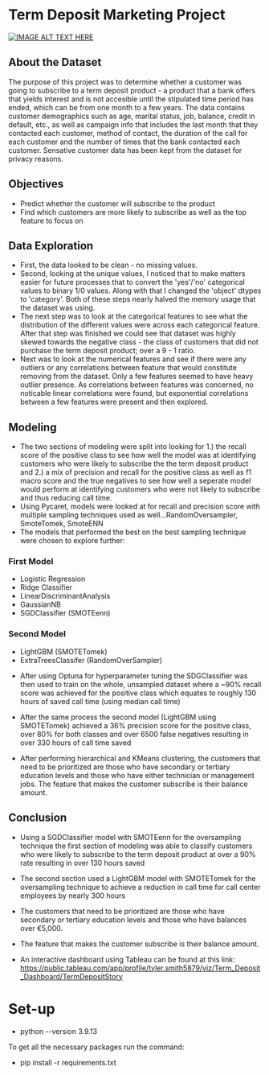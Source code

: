 # Term Deposit Marketing Project

[![IMAGE ALT TEXT HERE](https://img.youtube.com/vi/tyaM6dVxpLQ/0.jpg)](https://www.youtube.com/watch?v=tyaM6dVxpLQ)

## About the Dataset
The purpose of this project was to determine whether a customer was going to subscribe to a term deposit product - a product that a bank offers that yields interest and is not accesible until the stipulated time period has ended, which can be from one month to a few years. The data contains customer demographics such as age, marital status, job, balance, credit in default, etc., as well as campaign info that includes the last month that they contacted each customer, method of contact, the duration of the call for each customer and the number of times that the bank contacted each customer. Sensative customer data has been kept from the dataset for privacy reasons. 

## Objectives
* Predict whether the customer will subscribe to the product
* Find which customers are more likely to subscribe as well as the top feature to focus on 

## Data Exploration
- First, the data looked to be clean - no missing values.
- Second, looking at the unique values, I noticed that to make matters easier for future processes that to convert the 'yes'/'no' categorical values to binary 1/0 values. Along with that I changed the 'object' dtypes to 'category'. Both of these steps nearly halved the memory usage that the dataset was using.
- The next step was to look at the categorical features to see what the distribution of the different values were across each categorical feature. After that step was finished we could see that dataset was highly skewed towards the negative class - the class of customers that did not purchase the term deposit product; over a 9 - 1 ratio.
- Next was to look at the numerical features and see if there were any outliers or any correlations between feature that would constitute removing from the dataset. Only a few features seemed to have heavy outlier presence. As correlations between features was concerned, no noticable linear correlations were found, but exponential correlations between a few features were present and then explored.

## Modeling
- The two sections of modeling were split into looking for 1.) the recall score of the positive class to see how well the model was at identifying customers who were likely to subscribe the the term deposit product and 2.) a mix of precision and recall for the positive class as well as f1 macro score and the true negatives to see how well a seperate model would perform at identifying customers who were not likely to subscribe and thus reducing call time.
- Using Pycaret, models were looked at for recall and precision score with multiple sampling techniques used as well...RandomOversampler, SmoteTomek, SmoteENN
- The models that performed the best on the best sampling technique were chosen to explore further:
### First Model
* Logistic Regression
* Ridge Classifier
* LinearDiscriminantAnalysis
* GaussianNB
* SGDClassifier (SMOTEenn)
### Second Model
* LightGBM (SMOTETomek)
* ExtraTreesClassifer (RandomOverSampler)

- After using Optuna for hyperparameter tuning the SDGClassifier was then used to train on the whole, unsampled dataset where a ~90% recall score was achieved for the positive class which equates to roughly 130 hours of saved call time (using median call time)

- After the same process the second model (LightGBM using SMOTETomek) achieved a 36% precision score for the positive class, over 80% for both classes and over 6500 false negatives resulting in over 330 hours of call time saved

- After performing hierarchical and KMeans clustering, the customers that need to be prioritized are those who have secondary or tertiary education levels and those who have either technician or management jobs. The feature that makes the customer subscribe is their balance amount.

## Conclusion
* Using a SGDClassifier model with SMOTEenn for the oversampling technique the first section of modeling was able to classify customers who were likely to subscribe to the term deposit product at over a 90% rate resulting in over 130 hours saved
* The second section used a LightGBM model with SMOTETomek for the oversampling technique to achieve a reduction in call time for call center employees by nearly 300 hours
* The customers that need to be prioritized are those who have secondary or tertiary education levels and those who have balances over €5,000.
* The feature that makes the customer subscribe is their balance amount.

* An interactive dashboard using Tableau can be found at this link: https://public.tableau.com/app/profile/tyler.smith5879/viz/Term_Deposit_Dashboard/TermDepositStory

# Set-up
* python --version 3.9.13

To get all the necessary packages run the command:
 - pip install -r requirements.txt
